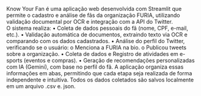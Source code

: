 Know Your Fan é uma aplicação web desenvolvida com Streamlit que permite o cadastro e análise de fãs da organização FURIA, utilizando validação documental por OCR e integração com a API do Twitter.  
O sistema realiza: 
  • Coleta de dados pessoais do fã (nome, CPF, e-mail, etc.). 
  • Validação automática de documentos, extraindo texto via OCR e comparando com os dados cadastrados. 
• Análise do perfil do Twitter, verificando se o usuário: 
  o Menciona a FURIA na bio. 
  o Publicou tweets sobre a organização. 
• Coleta de dados e Registro de atividades em e-sports (eventos e compras). 
• Geração de recomendações personalizadas com IA (Gemini), com base no perfil do fã. 
A aplicação organiza essas informações em abas, permitindo que cada etapa seja 
realizada de forma independente e intuitiva. Todos os dados coletados são salvos 
localmente em um arquivo .csv e. json.
